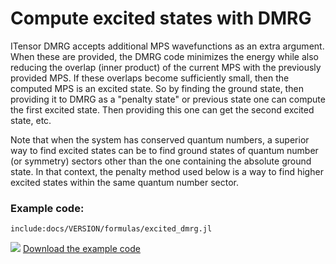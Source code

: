 # Compute excited states with DMRG 

ITensor DMRG accepts additional MPS wavefunctions as an extra argument.
When these are provided, the DMRG code minimizes the
energy while also reducing the overlap (inner product) of the current MPS
 with the previously provided MPS. If these overlaps become sufficiently small,
then the computed MPS is an excited state. So by finding the ground
state, then providing it to DMRG as a "penalty state" or previous state
one can compute the first excited state. Then providing this one can
get the second excited state, etc.

Note that when the system has conserved quantum numbers, a superior way
to find excited states can be to find ground states of quantum number (or symmetry)
sectors other than the one containing the absolute ground state. In that
context, the penalty method used below is a way to find higher excited states
within the same quantum number sector.
  
### Example code:

    include:docs/VERSION/formulas/excited_dmrg.jl

<img class="icon" src="docs/VERSION/install.png"/>&nbsp;<a href="docs/VERSION/formulas/excited_dmrg.jl">Download the example code</a>
